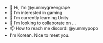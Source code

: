 - 👋 Hi, I’m @yummygreengrape
- 👀 I’m interested in gaming
- 🌱 I’m currently learning Unity
- 💞️ I’m looking to collaborate on ...
- 📫 How to reach me discord: @yummypopo
- I'm Korean. Nice to meet you.

<!---
yummygreengrape/yummygreengrape is a ✨ special ✨ repository because its `README.md` (this file) appears on your GitHub profile.
You can click the Preview link to take a look at your changes.
--->
